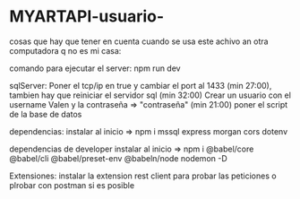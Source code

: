 # MYARTAPI-usuario-

cosas que hay que tener en cuenta cuando se usa este achivo an otra computadora q no es mi casa:

comando para ejecutar el server:
npm run dev

sqlServer:
Poner el tcp/ip en true y cambiar el port al 1433 (min 27:00), tambien hay que reiniciar el servidor sql (min 32:00)
Crear un usuario con el username Valen y la contraseña => "contraseña" (min 21:00)
poner el script de la base de datos

dependencias:
instalar al inicio => npm i mssql express morgan cors dotenv

dependencias de developer
instalar al inicio => npm i @babel/core @babel/cli @babel/preset-env @babeln/node nodemon -D

Extensiones:
instalar la extension rest client para probar las peticiones o plrobar con postman si es posible
